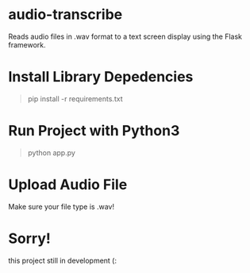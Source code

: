 # audio-transcribe
Reads audio files in .wav format to a text screen display using the Flask framework.

# Install Library Depedencies
> pip install -r requirements.txt

# Run Project with Python3
> python app.py

# Upload Audio File
Make sure your file type is .wav!

# Sorry!
this project still in development (:
